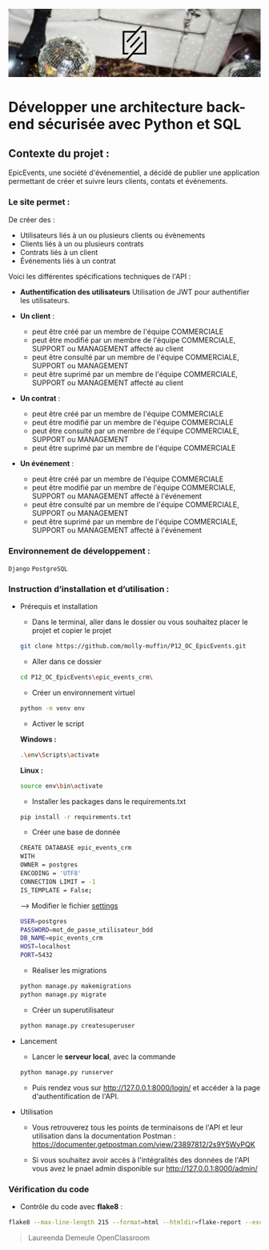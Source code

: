 ![Alt text](https://github.com/molly-muffin/P12_OC_EpicEvents/blob/main/image/img.PNG)

# Développer une architecture back-end sécurisée avec Python et SQL

## Contexte du projet : 
EpicEvents, une société d'événementiel, a décidé de publier une application permettant de créer et suivre leurs clients, contats et événements.


### Le site permet  :
De créer des : 
- Utilisateurs liés à un ou plusieurs clients ou évènements
- Clients liés à un ou plusieurs contrats
- Contrats liés à un client
- Événements liés à un contrat


Voici les différentes spécifications techniques de l'API :

- **Authentification des utilisateurs** 
    Utilisation de JWT pour authentifier les utilisateurs.

- **Un client** :
    - peut être créé par un membre de l'équipe COMMERCIALE
    - peut être modifié par un membre de l'équipe COMMERCIALE, SUPPORT ou MANAGEMENT affecté au client
    - peut être consulté par un membre de l'équipe COMMERCIALE, SUPPORT ou MANAGEMENT
    - peut être suprimé par un membre de l'équipe COMMERCIALE, SUPPORT ou MANAGEMENT affecté au client

- **Un contrat** :
    - peut être créé par un membre de l'équipe COMMERCIALE
    - peut être modifié par un membre de l'équipe COMMERCIALE
    - peut être consulté par un membre de l'équipe COMMERCIALE, SUPPORT ou MANAGEMENT
    - peut être suprimé par un membre de l'équipe COMMERCIALE

- **Un événement** :
    - peut être créé par un membre de l'équipe COMMERCIALE
    - peut être modifié par un membre de l'équipe COMMERCIALE, SUPPORT ou MANAGEMENT affecté à l'événement
    - peut être consulté par un membre de l'équipe COMMERCIALE, SUPPORT ou MANAGEMENT
    - peut être suprimé par un membre de l'équipe COMMERCIALE, SUPPORT ou MANAGEMENT affecté à l'événement

### Environnement de développement :
`Django` `PostgreSQL`


### Instruction d’installation et d’utilisation :
- Prérequis et installation
    - Dans le terminal, aller dans le dossier ou vous souhaitez placer le projet et copier le projet 
    ```bash
    git clone https://github.com/molly-muffin/P12_OC_EpicEvents.git
    ```
    - Aller dans ce dossier
    ```bash
    cd P12_OC_EpicEvents\epic_events_crm\
    ```
    - Créer un environnement virtuel
    ```bash
    python -m venv env
    ```
    - Activer le script
    
    **Windows :**
    ```bash
    .\env\Scripts\activate
    ```
    **Linux :**
    ```bash
    source env\bin\activate
    ```
    - Installer les packages dans le requirements.txt
    ```bash
    pip install -r requirements.txt
    ```
    - Créer une base de donnée
    ```bash
    CREATE DATABASE epic_events_crm
    WITH
    OWNER = postgres
    ENCODING = 'UTF8'
    CONNECTION LIMIT = -1
    IS_TEMPLATE = False;
    ```
    --> Modifier le fichier [settings](https://github.com/molly-muffin/P12_OC_EpicEvents/blob/main/epic_events_crm/epic_events_crm/settings.py)
    ```bash
    USER=postgres
    PASSWORD=mot_de_passe_utilisateur_bdd
    DB_NAME=epic_events_crm
    HOST=localhost
    PORT=5432
    ```
    - Réaliser les migrations 
    ```bash
    python manage.py makemigrations
    python manage.py migrate
    ```
    - Créer un superutilisateur
    ```bash
    python manage.py createsuperuser
    ```

- Lancement
    - Lancer le  **serveur local**, avec la commande
    ```bash
    python manage.py runserver
    ```
    - Puis rendez vous sur http://127.0.0.1:8000/login/ et accéder à la page d'authentification de l'API.


- Utilisation
    - Vous retrouverez tous les points de terminaisons de l'API et leur utilisation dans la documentation Postman : https://documenter.getpostman.com/view/23897812/2s9Y5WyPQK


    - Si vous souhaitez avoir accès à l'intégralités des données de l'API vous avez le pnael admin disponible sur http://127.0.0.1:8000/admin/


### Vérification du code
- Contrôle du code avec **flake8** :
```bash
flake8 --max-line-length 215 --format=html --htmldir=flake-report --exclude=migrations
```


> Laureenda Demeule
> OpenClassroom

